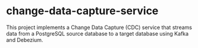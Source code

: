 # change-data-capture-service
This project implements a Change Data Capture (CDC) service that streams data from a PostgreSQL source database to a target database using Kafka and Debezium.
